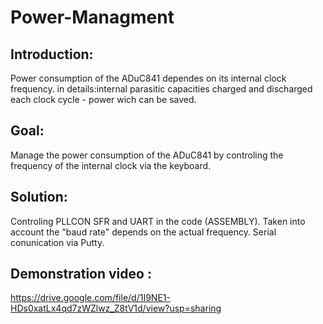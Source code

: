 # Power-Managment

## Introduction: 

Power consumption of the ADuC841 dependes on its internal clock frequency.
in details:internal parasitic capacities charged and discharged each clock cycle - power  wich can be saved.

## Goal:

Manage the power consumption of the ADuC841 by controling the frequency of the internal clock via the keyboard.

## Solution:

Controling PLLCON SFR and UART in the code (ASSEMBLY).
Taken into account  the "baud rate" depends on the actual frequency. 
Serial conunication via Putty.


## Demonstration video :

https://drive.google.com/file/d/1I9NE1-HDs0xatLx4qd7zWZlwz_Z8tV1d/view?usp=sharing
 

